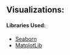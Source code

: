 ## Visualizations:
#### Libraries Used:


* [Seaborn](https://seaborn.pydata.org)
* [MatplotLib](https://matplotlib.org/)
